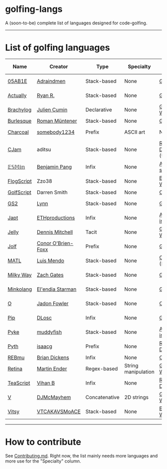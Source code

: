 # golfing-langs
A (soon-to-be) complete list of languages designed for code-golfing.

---
# List of golfing languages

| Name | Creator | Type | Specialty | Docs | Quick ref | Online interpreter |
| --- | --- | --- | --- | --- | --- | --- |
| [05AB1E](https://github.com/Adriandmen/05AB1E) | [Adraindmen](https://github.com/Adriandmen) | Stack-based | None | [GitHub](https://github.com/Adriandmen/05AB1E) | [Yes](https://github.com/Adriandmen/05AB1E/blob/master/Info.txt) | [Try it online!](http://05ab1e.tryitonline.net/) |
| [Actually](https://github.com/Mego/Seriously) | [Ryan R.](https://github.com/Mego) | Stack-based | None | [GitHub](https://github.com/Mego/Seriously) | [Yes](https://github.com/Mego/Seriously/blob/master/docs/commands.txt) | [Try it online!](http://actually.tryitonline.net/) |
| [Brachylog](https://github.com/JCumin/Brachylog) | [Julien Cumin](https://github.com/JCumin) | Declarative | None | [GitHub Wiki](https://github.com/JCumin/Brachylog/wiki) | See docs | [Try it online!](http://brachylog.tryitonline.net/) |
| [Burlesque](https://github.com/FMNSSun/Burlesque) | [Roman Müntener](https://github.com/FMNSSun) | Stack-based | None | [GitHub](https://github.com/FMNSSun/Burlesque/blob/master/docs/BLSQ.md) | [Yes](http://mroman.ch/burlesque/lref.html) | [Official](http://64.137.252.151/~burlesque/burlesque.cgi) |
| [Charcoal](https://github.com/somebody1234/Charcoal) | [somebody1234](https://github.com/somebody1234) | Prefix | ASCII art | None | No | [Try it online!](http://charcoal.tryitonline.net/) |
| [CJam](https://sourceforge.net/p/cjam/wiki/Home/) | aditsu | Stack-based | None | [Read the Docs](http://cjam.readthedocs.io/en/latest/index.html) (Unofficial) | [Yes](https://dl.dropboxusercontent.com/u/15495351/cjam.pdf) |[Try it online!](http://cjam.tryitonline.net/) |
| [𝔼𝕊𝕄𝕚𝕟](https://github.com/molarmanful/ESMin) | [Benjamin Pang](https://github.com/molarmanful) | Infix | None | [Annotated source](https://github.com/molarmanful/ESMin/blob/gh-pages/interpreter3.js) | No | [Official](http://molarmanful.github.io/ESMin/interpreter3.html) |
| [FlogScript](https://esolangs.org/wiki/FlogScript) | Zzo38 | Stack-based | None | [Esolangs Wiki](https://esolangs.org/wiki/FlogScript) | No? | None? |
| [GolfScript](http://www.golfscript.com/golfscript/) | Darren Smith | Stack-based | None | [Official](http://www.golfscript.com/golfscript/builtin.html) | [Yes](http://www.golfscript.com/golfscript/quickref.html) | [Official](https://copy.sh/golfscript/) |
| [GS2](https://github.com/nooodl/gs2) | [Lynn](https://github.com/nooodl) | Stack-based | None | [GitHub](https://github.com/nooodl/gs2) | See docs | [Try it online!](http://gs2.tryitonline.net/) |
| [Japt](https://github.com/ETHproductions/japt) | [ETHproductions](https://github.com/ETHproductions) | Infix | None | [At interpreter](http://ethproductions.github.io/japt/) | See docs | [Official](http://ethproductions.github.io/japt/)
| [Jelly](https://github.com/DennisMitchell/jelly) | [Dennis Mitchell](https://github.com/DennisMitchell/) | Tacit | None | [GitHub Wiki](https://github.com/DennisMitchell/jelly/wiki) | [Yes](https://github.com/DennisMitchell/jelly/wiki/Atoms) | [Try it online!](http://jelly.tryitonline.net/) |
| [Jolf](https://github.com/ConorOBrien-Foxx/Jolf/) | [Conor O'Brien-Foxx](https://github.com/ConorOBrien-Foxx/Jolf/) | Prefix | None | [GitHub](https://github.com/ConorOBrien-Foxx/Jolf/tree/master/docs) | [Yes](http://conorobrien-foxx.github.io/Jolf/explanation.html#2-commands) | [Official](http://conorobrien-foxx.github.io/Jolf/) |
| [MATL](https://github.com/lmendo/MATL) | [Luis Mendo](https://github.com/lmendo) | Stack-based | None | [Official](https://github.com/lmendo/MATL/blob/master/doc/MATL_spec.pdf) (PDF) | [Yes](https://github.com/lmendo/MATL/blob/master/doc/function_table.pdf) | [Try it online!](http://matl.tryitonline.net/) |
| [Milky Way](https://github.com/zachgates7/Milky-Way) | [Zach Gates](https://github.com/zachgates7) | Stack-based | None | [GitHub](https://github.com/zachgates7/Milky-Way) | See docs | None |
| [Minkolang](https://github.com/elendiastarman/Minkolang) | [El'endia Starman](https://github.com/elendiastarman) | Stack-based | None | [GitHub](https://github.com/elendiastarman/Minkolang) | See docs | [Official](http://play.starmaninnovations.com/minkolang/) |
| [O](https://github.com/phase/o) | [Jadon Fowler](https://github.com/phase) | Stack-based | None | [Official](http://o.readthedocs.io/en/latest) | See docs | [Official](http://o-lang.herokuapp.com) |
| [Pip](https://github.com/dloscutoff/pip) | [DLosc](https://github.com/dloscutoff) | Infix | None | [GitHub](https://github.com/dloscutoff/pip/tree/master/Documentation) | See docs | [Try it online!](http://pip.tryitonline.net/) |
| [Pyke](https://github.com/muddyfish/PYKE) | [muddyfish](https://github.com/muddyfish) | Stack-based | None | [At interpreter](http://pyke.catbus.co.uk/) | See docs | [Official](http://pyke.catbus.co.uk/) |
| [Pyth](https://github.com/isaacg1/pyth) | [isaacg](https://github.com/isaacg1) | Prefix | None | [Read the Docs](https://pyth.readthedocs.io/en/latest/) | [Yes](http://pyth.herokuapp.com/rev-doc.txt) | [Official](http://pyth.herokuapp.com/) |
| [REBmu](https://github.com/hostilefork/rebmu) | [Brian Dickens](https://github.com/hostilefork) | Infix | None | [Official](http://rebmu.hostilefork.com/) | No? | None |
| [Retina](https://github.com/m-ender/retina) | [Martin Ender](https://github.com/m-ender) | Regex-based | String manipulation | [GitHub Wiki](https://github.com/m-ender/retina/wiki/The-Language) | See docs | [Try it online!](http://retina.tryitonline.net/) |
| [TeaScript](https://github.com/vihanb/TeaScript) | [Vihan B](https://github.com/vihanb) | Infix | None | [Read the Docs](http://teascript.rtfd.org/) | See docs | [Official](http://vihanserver.tk/p/TeaScript/) |
| [V](https://github.com/DJMcMayhem/V) | [DJMcMayhem](https://github.com/DJMcMayhem) | Concatenative | 2D strings | [GitHub Wiki](https://github.com/DJMcMayhem/V/wiki) | [Yes](https://github.com/DJMcMayhem/V/wiki/Normal-Mode-Commands) | [Try it online!](http://v.tryitonline.net/) |
| [Vitsy](https://github.com/VTCAKAVSMoACE/Vitsy/) | [VTCAKAVSMoACE](https://github.com/VTCAKAVSMoACE) | Stack-based | None | [Esolangs Wiki](http://esolangs.org/wiki/Vitsy) | See docs | [Try it online!](http://vitsy.tryitonline.net/) |

---
# How to contribute

See [Contributing.md](https://github.com/ETHproductions/golfing-langs/blob/master/CONTRIBUTING.md). Right now, the list mainly needs more languages and more use for the "Specialty" column.

